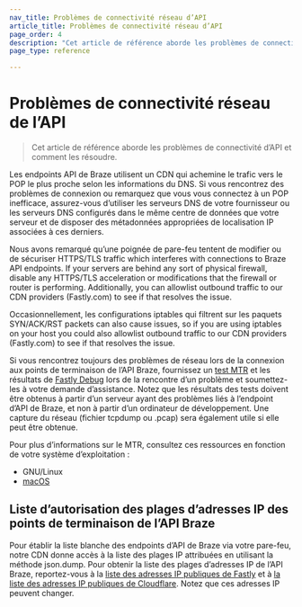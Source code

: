 ```yaml
---
nav_title: Problèmes de connectivité réseau d’API
article_title: Problèmes de connectivité réseau d’API
page_order: 4
description: "Cet article de référence aborde les problèmes de connectivité d’API et comment les résoudre."
page_type: reference

---
```


# Problèmes de connectivité réseau de l’API

> Cet article de référence aborde les problèmes de connectivité d’API et comment les résoudre.

Les endpoints API de Braze utilisent un CDN qui achemine le trafic vers le POP le plus proche selon les informations du DNS.  Si vous rencontrez des problèmes de connexion ou remarquez que vous vous connectez à un POP inefficace, assurez-vous d’utiliser les serveurs DNS de votre fournisseur ou les serveurs DNS configurés dans le même centre de données que votre serveur et de disposer des métadonnées appropriées de localisation IP associées à ces derniers.

Nous avons remarqué qu’une poignée de pare-feu tentent de modifier ou de sécuriser HTTPS/TLS traffic which interferes with connections to Braze API endpoints. If your servers are behind any sort of physical firewall, disable any HTTPS/TLS acceleration or modifications that the firewall or router is performing. Additionally, you can allowlist outbound traffic to our CDN providers (Fastly.com) to see if that resolves the issue.

Occasionnellement, les configurations iptables qui filtrent sur les paquets SYN/ACK/RST packets can also cause issues, so if you are using iptables on your host you could also allowlist outbound traffic to our CDN providers (Fastly.com) to see if that resolves the issue.

Si vous rencontrez toujours des problèmes de réseau lors de la connexion aux points de terminaison de l’API Braze, fournissez un [test MTR][1] et les résultats de [Fastly Debug][2] lors de la rencontre d’un problème et soumettez-les à votre demande d’assistance. Notez que les résultats des tests doivent être obtenus à partir d’un serveur ayant des problèmes liés à l’endpoint d’API de Braze, et non à partir d’un ordinateur de développement. Une capture du réseau (fichier tcpdump ou .pcap) sera également utile si elle peut être obtenue.

Pour plus d’informations sur le MTR, consultez ces ressources en fonction de votre système d’exploitation :

- [][4]GNU/Linux
- [macOS][5]

## Liste d’autorisation des plages d’adresses IP des points de terminaison de l’API Braze

Pour établir la liste blanche des endpoints d’API de Braze via votre pare-feu, notre CDN donne accès à la liste des plages IP attribuées en utilisant la méthode json.dump. Pour obtenir la liste des plages d’adresses IP de l’API Braze, reportez-vous à la [liste des adresses IP publiques de Fastly][3] et à [la liste des adresses IP publiques de Cloudflare][6]. Notez que ces adresses IP peuvent changer.

[1]: https://www.privateinternetaccess.com/helpdesk/kb/articles/what-is-an-mtr-test-and-how-do-i-run-one-2
[2]: http://www.fastly-debug.com/
[3]: https://api.fastly.com/public-ip-list
[4]: https://www.digitalocean.com/community/tutorials/how-to-use-traceroute-and-mtr-to-diagnose-network-issues
[5]: https://formulae.brew.sh/formula/mtr
[6]: https://api.cloudflare.com/client/v4/ips
